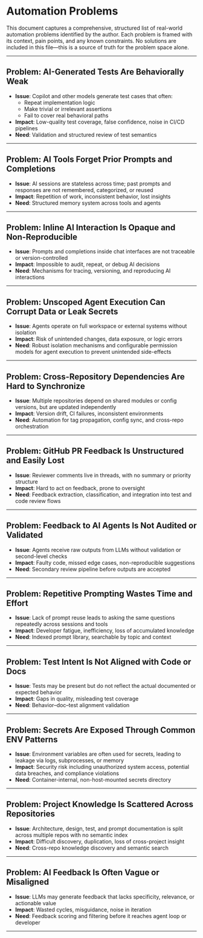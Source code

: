 # Automation Problems

This document captures a comprehensive, structured list of real-world automation problems identified by the author. Each problem is framed with its context, pain points, and any known constraints. No solutions are included in this file—this is a source of truth for the problem space alone.

---

## Problem: AI-Generated Tests Are Behaviorally Weak

- **Issue**: Copilot and other models generate test cases that often:
  - Repeat implementation logic
  - Make trivial or irrelevant assertions
  - Fail to cover real behavioral paths
- **Impact**: Low-quality test coverage, false confidence, noise in CI/CD pipelines
- **Need**: Validation and structured review of test semantics

---

## Problem: AI Tools Forget Prior Prompts and Completions

- **Issue**: AI sessions are stateless across time; past prompts and responses are not remembered, categorized, or reused
- **Impact**: Repetition of work, inconsistent behavior, lost insights
- **Need**: Structured memory system across tools and agents

---

## Problem: Inline AI Interaction Is Opaque and Non-Reproducible

- **Issue**: Prompts and completions inside chat interfaces are not traceable or version-controlled
- **Impact**: Impossible to audit, repeat, or debug AI decisions
- **Need**: Mechanisms for tracing, versioning, and reproducing AI interactions

---

## Problem: Unscoped Agent Execution Can Corrupt Data or Leak Secrets

- **Issue**: Agents operate on full workspace or external systems without isolation
- **Impact**: Risk of unintended changes, data exposure, or logic errors
- **Need**: Robust isolation mechanisms and configurable permission models for agent execution to prevent unintended side-effects

---

## Problem: Cross-Repository Dependencies Are Hard to Synchronize

- **Issue**: Multiple repositories depend on shared modules or config versions, but are updated independently
- **Impact**: Version drift, CI failures, inconsistent environments
- **Need**: Automation for tag propagation, config sync, and cross-repo orchestration

---

## Problem: GitHub PR Feedback Is Unstructured and Easily Lost

- **Issue**: Reviewer comments live in threads, with no summary or priority structure
- **Impact**: Hard to act on feedback, prone to oversight
- **Need**: Feedback extraction, classification, and integration into test and code review flows

---

## Problem: Feedback to AI Agents Is Not Audited or Validated

- **Issue**: Agents receive raw outputs from LLMs without validation or second-level checks
- **Impact**: Faulty code, missed edge cases, non-reproducible suggestions
- **Need**: Secondary review pipeline before outputs are accepted

---

## Problem: Repetitive Prompting Wastes Time and Effort

- **Issue**: Lack of prompt reuse leads to asking the same questions repeatedly across sessions and tools
- **Impact**: Developer fatigue, inefficiency, loss of accumulated knowledge
- **Need**: Indexed prompt library, searchable by topic and context

---

## Problem: Test Intent Is Not Aligned with Code or Docs

- **Issue**: Tests may be present but do not reflect the actual documented or expected behavior
- **Impact**: Gaps in quality, misleading test coverage
- **Need**: Behavior–doc–test alignment validation

---

## Problem: Secrets Are Exposed Through Common ENV Patterns

- **Issue**: Environment variables are often used for secrets, leading to leakage via logs, subprocesses, or memory
- **Impact**: Security risk including unauthorized system access, potential data breaches, and compliance violations
- **Need**: Container-internal, non-host-mounted secrets directory

---

## Problem: Project Knowledge Is Scattered Across Repositories

- **Issue**: Architecture, design, test, and prompt documentation is split across multiple repos with no semantic index
- **Impact**: Difficult discovery, duplication, loss of cross-project insight
- **Need**: Cross-repo knowledge discovery and semantic search

---

## Problem: AI Feedback Is Often Vague or Misaligned

- **Issue**: LLMs may generate feedback that lacks specificity, relevance, or actionable value
- **Impact**: Wasted cycles, misguidance, noise in iteration
- **Need**: Feedback scoring and filtering before it reaches agent loop or developer

---
